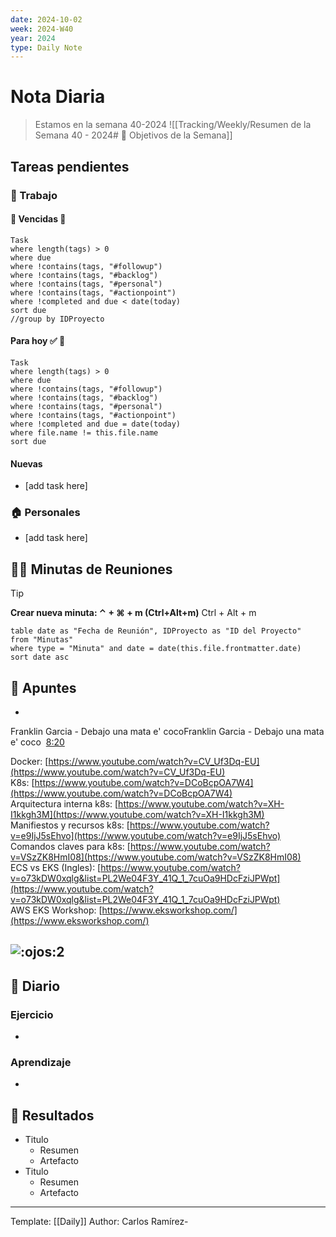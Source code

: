 ```yaml
---
date: 2024-10-02
week: 2024-W40
year: 2024
type: Daily Note
---
```


 
# Nota Diaria

> Estamos en la semana 40-2024
![[Tracking/Weekly/Resumen de la Semana 40 - 2024# 🥅 Objetivos de la Semana]]

## Tareas pendientes
### 👷 Trabajo
#### 🚩 Vencidas 👀 
 ```dataview
Task
where length(tags) > 0
where due
where !contains(tags, "#followup")
where !contains(tags, "#backlog")
where !contains(tags, "#personal")
where !contains(tags, "#actionpoint")
where !completed and due < date(today)
sort due
//group by IDProyecto
 ```
#### Para hoy ✅ 💪
 ```dataview
Task
where length(tags) > 0
where due
where !contains(tags, "#followup")
where !contains(tags, "#backlog")
where !contains(tags, "#personal")
where !contains(tags, "#actionpoint")
where !completed and due = date(today)
where file.name != this.file.name
sort due
 ```
#### Nuevas
- [add task here]

### 🏠 Personales
- [add task here]

## 🧑‍💼 Minutas de Reuniones

 > [!TIP]
 > **Crear nueva minuta: ⌃ + ⌘ + m (Ctrl+Alt+m)**
 >  Ctrl + Alt + m

 ```dataview
table date as "Fecha de Reunión", IDProyecto as "ID del Proyecto"
from "Minutas"
where type = "Minuta" and date = date(this.file.frontmatter.date)
sort date asc
```

## 📓 Apuntes
-   
Franklin Garcia - Debajo una mata e' cocoFranklin Garcia - Debajo una mata e' coco  [8:20](https://escala24x7.slack.com/archives/C07EXRQ0M0S/p1727878833093739)  

Docker: [https://www.youtube.com/watch?v=CV_Uf3Dq-EU](https://www.youtube.com/watch?v=CV_Uf3Dq-EU)  
K8s: [https://www.youtube.com/watch?v=DCoBcpOA7W4](https://www.youtube.com/watch?v=DCoBcpOA7W4)  
Arquitectura interna k8s: [https://www.youtube.com/watch?v=XH-I1kkgh3M](https://www.youtube.com/watch?v=XH-I1kkgh3M)  
Manifiestos y recursos k8s: [https://www.youtube.com/watch?v=e9IjJ5sEhvo](https://www.youtube.com/watch?v=e9IjJ5sEhvo)  
Comandos claves para k8s: [https://www.youtube.com/watch?v=VSzZK8HmI08](https://www.youtube.com/watch?v=VSzZK8HmI08)  
ECS vs EKS (Ingles): [https://www.youtube.com/watch?v=o73kDW0xqlg&list=PL2We04F3Y_41Q_1_7cuOa9HDcFziJPWpt](https://www.youtube.com/watch?v=o73kDW0xqlg&list=PL2We04F3Y_41Q_1_7cuOa9HDcFziJPWpt)  
AWS EKS Workshop: [https://www.eksworkshop.com/](https://www.eksworkshop.com/)

![:ojos:](https://a.slack-edge.com/production-standard-emoji-assets/14.0/apple-small/1f440.png)2
- 
## 📘 Diario

### Ejercicio
- 
### Aprendizaje
- 
## 🦄  Resultados
- Titulo
	- Resumen
	- Artefacto
- Titulo
	- Resumen
	- Artefacto


---
Template: [[Daily]]
Author: Carlos Ramírez-